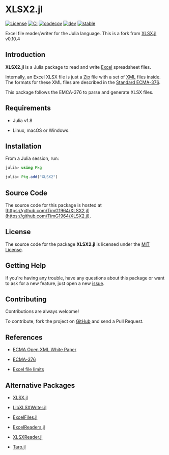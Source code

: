 
# XLSX2.jl

[![License][license-img]](LICENSE)
[![CI][ci-img]][ci-url]
[![codecov][codecov-img]][codecov-url]
[![dev][docs-dev-img]][docs-dev-url]
[![stable][docs-stable-img]][docs-stable-url]

[license-img]: http://img.shields.io/badge/license-MIT-brightgreen.svg?style=flat-square
[ci-img]: https://github.com/TimG1964/XLSX2.jl/workflows/CI/badge.svg
[ci-url]: https://github.com/TimG1964/XLSX2.jl/actions?query=workflow%3ACI
[codecov-img]: https://img.shields.io/codecov/c/github/TimG1964/XLSX2.jl/master.svg?label=codecov&style=flat-square
[codecov-url]: http://codecov.io/github/TimG1964/XLSX2.jl?branch=master
[docs-dev-img]: https://img.shields.io/badge/docs-dev-blue.svg?style=flat-square
[docs-dev-url]: https://TimG1964.github.io/XLSX2.jl/dev
[docs-stable-img]: https://img.shields.io/badge/docs-stable-blue.svg?style=flat-square
[docs-stable-url]: https://TimG1964.github.io/XLSX2.jl/stable

Excel file reader/writer for the Julia language.
This is a fork from [XLSX.jl](https://github.com/felipenoris/XLSX.jl) v0.10.4

## Introduction

**XLSX2.jl** is a Julia package to read and write
[Excel](https://products.office.com/excel) spreadsheet files.

Internally, an Excel XLSX file is just a
[Zip](https://en.wikipedia.org/wiki/Zip_(file_format)) file with a set of
[XML](https://en.wikipedia.org/wiki/XML) files inside.
The formats for these XML files are described in
the [Standard ECMA-376](https://ecma-international.org/publications-and-standards/standards/ecma-376/).

This package follows the EMCA-376 to parse and generate XLSX files.

## Requirements

* Julia v1.8

* Linux, macOS or Windows.

## Installation

From a Julia session, run:

```julia
julia> using Pkg

julia> Pkg.add("XLSX2")
```

## Source Code

The source code for this package is hosted at
[https://github.com/TimG1964/XLSX2.jl](https://github.com/TimG1964/XLSX2.jl).

## License

The source code for the package **XLSX2.jl** is licensed under
the [MIT License](https://raw.githubusercontent.com/TimG1964/XLSX2.jl/master/LICENSE).

## Getting Help

If you're having any trouble, have any questions about this package
or want to ask for a new feature,
just open a new [issue](https://github.com/TimG1964/XLSX2.jl/issues).

## Contributing

Contributions are always welcome!

To contribute, fork the project on [GitHub](https://github.com/TimG1964/XLSX2.jl)
and send a Pull Request.

## References

* [ECMA Open XML White Paper](https://www.ecma-international.org/wp-content/uploads/OpenXML-White-Paper.pdf)

* [ECMA-376](https://ecma-international.org/publications-and-standards/standards/ecma-376/)

* [Excel file limits](https://support.microsoft.com/en-us/office/excel-specifications-and-limits-1672b34d-7043-467e-8e27-269d656771c3)

## Alternative Packages

* [XLSX.jl](https://github.com/felipenoris/XLSX.jl)

* [LibXLSXWriter.jl](https://github.com/jaakkor2/LibXLSXWriter.jl)

* [ExcelFiles.jl](https://github.com/davidanthoff/ExcelFiles.jl)

* [ExcelReaders.jl](https://github.com/davidanthoff/ExcelReaders.jl)

* [XLSXReader.jl](https://github.com/mpastell/XLSXReader.jl)

* [Taro.jl](https://github.com/aviks/Taro.jl)
